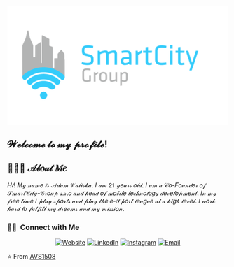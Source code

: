 <img src="https://github.com/adamCSzombie/adamCSzombie/blob/main/smartcity.png">

<h2>𝓦𝓮𝓵𝓬𝓸𝓶𝓮 𝓽𝓸 𝓶𝔂 𝓹𝓻𝓸𝓯𝓲𝓵𝓮!</h2>

## 👨🏻‍💻 𝒜𝒷𝑜𝓊𝓉 𝑀𝑒

𝐻𝒾! 𝑀𝓎 𝓃𝒶𝓂𝑒 𝒾𝓈 𝒜𝒹𝒶𝓂 𝒱𝒶𝓁𝒾𝓈𝓀𝒶. 𝐼 𝒶𝓂 𝟤𝟣 𝓎𝑒𝒶𝓇𝓈 𝑜𝓁𝒹. 𝐼 𝒶𝓂 𝒶 𝒞𝑜-𝐹𝑜𝓊𝓃𝒹𝑒𝓇 𝑜𝒻 𝒮𝓂𝒶𝓇𝓉𝒞𝒾𝓉𝓎-𝒢𝓇𝑜𝓊𝓅 𝓈.𝓇.𝑜 𝒶𝓃𝒹 𝒽𝑒𝒶𝒹 𝑜𝒻 𝓂𝑜𝒷𝒾𝓁𝑒 𝓉𝑒𝒸𝒽𝓃𝑜𝓁𝑜𝑔𝓎 𝒹𝑒𝓋𝑒𝓁𝑜𝓅𝓂𝑒𝓃𝓉. 𝐼𝓃 𝓂𝓎 𝒻𝓇𝑒𝑒 𝓉𝒾𝓂𝑒 𝐼 𝓅𝓁𝒶𝓎 𝓈𝓅𝑜𝓇𝓉𝓈 𝒶𝓃𝒹 𝓅𝓁𝒶𝓎 𝓉𝒽𝑒 𝑒-𝒮𝓅𝑜𝓇𝓉 𝓁𝑒𝒶𝑔𝓊𝑒 𝒶𝓉 𝒶 𝒽𝒾𝑔𝒽 𝓁𝑒𝓋𝑒𝓁. 𝐼 𝓌𝑜𝓇𝓀 𝒽𝒶𝓇𝒹 𝓉𝑜 𝒻𝓊𝓁𝒻𝒾𝓁𝓁 𝓂𝓎 𝒹𝓇𝑒𝒶𝓂𝓈 𝒶𝓃𝒹 𝓂𝓎 𝓂𝒾𝓈𝓈𝒾𝑜𝓃.

<h3> 🤝🏻 &nbsp;Connect with Me </h3>

<p align="center">
<a href="https://www.adityavsingh.com/"><img alt="Website" src="https://img.shields.io/badge/Website-www.adityavsingh.com-blue?style=flat-square&logo=google-chrome"></a>
<a href="https://www.linkedin.com/in/AVS1508/"><img alt="LinkedIn" src="https://img.shields.io/badge/LinkedIn-Aditya%20Vikram%20Singh-blue?style=flat-square&logo=linkedin"></a>
<a href="https://www.instagram.com/adityavs_/"><img alt="Instagram" src="https://img.shields.io/badge/Instagram-adityavs__-blue?style=flat-square&logo=instagram"></a>
<a href="mailto:avsingh@umass.edu"><img alt="Email" src="https://img.shields.io/badge/Email-avsingh@umass.edu-blue?style=flat-square&logo=gmail"></a>
</p>

⭐️ From [AVS1508](https://github.com/AVS1508)
